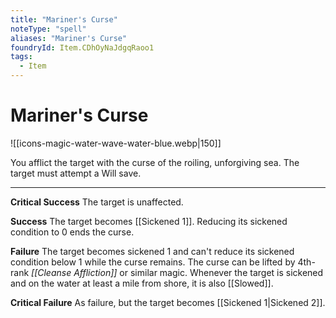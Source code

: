 ```yaml
---
title: "Mariner's Curse"
noteType: "spell"
aliases: "Mariner's Curse"
foundryId: Item.CDhOyNaJdgqRaoo1
tags:
  - Item
---
```


# Mariner's Curse
![[icons-magic-water-wave-water-blue.webp|150]]

You afflict the target with the curse of the roiling, unforgiving sea. The target must attempt a Will save.

* * *

**Critical Success** The target is unaffected.

**Success** The target becomes [[Sickened 1]]. Reducing its sickened condition to 0 ends the curse.

**Failure** The target becomes sickened 1 and can't reduce its sickened condition below 1 while the curse remains. The curse can be lifted by 4th-rank _[[Cleanse Affliction]]_ or similar magic. Whenever the target is sickened and on the water at least a mile from shore, it is also [[Slowed]].

**Critical Failure** As failure, but the target becomes [[Sickened 1|Sickened 2]].
